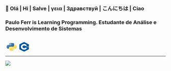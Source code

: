   <h3>👋 Olá | Hi | Salve | γεια | Здравствуй | こんにちは | Ciao </h3>
  <h3> Paulo Ferr is Learning Programming. Estudante de Análise e Desenvolvimento de Sistemas</h3>
  <br/>

<!-- Languages icons -->
<div style="display: inline_block">
  <img align="center" alt="python-icon" height="30" width="40"  
       src="https://raw.githubusercontent.com/devicons/devicon/master/icons/python/python-original.svg">
  <img align="center" alt="c-plus-plus" height="30" width="30"
       src="c_icon.png" />
 </div>

-----------------------------------------------------------------------------------------------------------------------------
<div aling="center">
  <img src="lain666.png alt="serial experiment lain" />
 </div>




<!--
**pauloferrti/pauloferrti** is a ✨ _special_ ✨ repository because its `README.md` (this file) appears on your GitHub profile.

Here are some ideas to get you started:

- 🔭 I’m currently working on ...
- 🌱 I’m currently learning ...
- 👯 I’m looking to collaborate on ...
- 🤔 I’m looking for help with ...
- 💬 Ask me about ...
- 📫 How to reach me: ...
- 😄 Pronouns: ...
- ⚡ Fun fact: ...
-->
